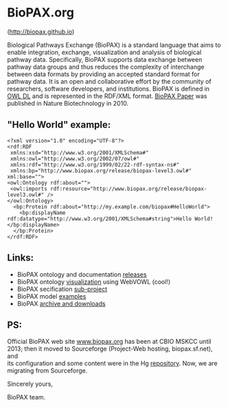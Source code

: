 # BioPAX.org
(http://biopax.github.io)

Biological Pathways Exchange (BioPAX) is a standard language that aims to enable integration, exchange, visualization and analysis of biological pathway data. Specifically, BioPAX supports data exchange between pathway data groups and thus reduces the complexity of interchange between data formats by providing an accepted standard format for pathway data. It is an open and collaborative effort by the community of researchers, software developers, and institutions. BioPAX is defined in [OWL DL](http://www.w3.org/TR/owl-features/) and is represented in the RDF/XML format. [BioPAX Paper](http://www.nature.com/nbt/journal/v28/n9/full/nbt.1666.html) was published in Nature Biotechnology in 2010.

## "Hello World" example:
```
<?xml version="1.0" encoding="UTF-8"?>
<rdf:RDF
 xmlns:xsd="http://www.w3.org/2001/XMLSchema#"
 xmlns:owl="http://www.w3.org/2002/07/owl#"
 xmlns:rdf="http://www.w3.org/1999/02/22-rdf-syntax-ns#"
 xmlns:bp="http://www.biopax.org/release/biopax-level3.owl#" xml:base="">
<owl:Ontology rdf:about="">
 <owl:imports rdf:resource="http://www.biopax.org/release/biopax-level3.owl#" />
</owl:Ontology>
  <bp:Protein rdf:about="http://my.example.com/biopax#HelloWorld">
    <bp:displayName rdf:datatype="http://www.w3.org/2001/XMLSchema#string">Hello World!</bp:displayName>
  </bp:Protein>
</rdf:RDF>
```

## Links:
* BioPAX ontology and documentation [releases](http://www.biopax.org/release/)
* BioPAX ontology [visualization](http://vowl.visualdataweb.org/webvowl/#iri=http://www.biopax.org/release/biopax-level3.owl) using WebVOWL (cool!)
* BioPAX secification [sub-project](https://github.com/BioPAX/specification)
* BioPAX model [examples](https://github.com/BioPAX/specification/blob/master/Level3/examples/)
* BioPAX [archive and downloads](http://www.biopax.org/downloads/biopax/)
 
## PS:
Official BioPAX web site www.biopax.org has been at CBIO MSKCC until 2013; 
then it moved to Sourceforge (Project-Web hosting, biopax.sf.net), and  
its configuration and some content were in the Hg [repository](http://hg.code.sf.net/p/biopax/site).
Now, we are migrating from Sourceforge.


Sincerely yours,

BioPAX team.
